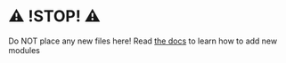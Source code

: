 # ⚠️ !STOP! ⚠️

Do NOT place any new files here!
Read [the docs](https://friendly-telegram.github.io/modules/core#loading-and-unloading-modules "the docs") to learn how to add new modules

